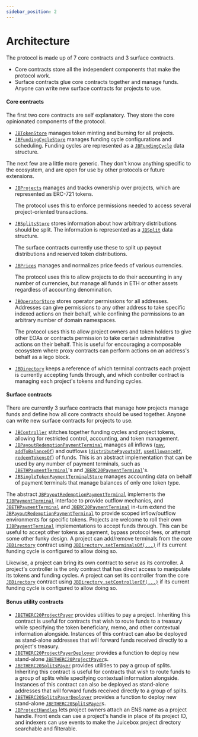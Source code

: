 ```yaml
---
sidebar_position: 2
---
```


# Architecture

The protocol is made up of 7 core contracts and 3 surface contracts.

* Core contracts store all the independent components that make the protocol work.
* Surface contracts glue core contracts together and manage funds. Anyone can write new surface contracts for projects to use.

#### Core contracts

The first two core contracts are self explanatory. They store the core opinionated components of the protocol.

* [`JBTokenStore`](/dev/api/contracts/jbtokenstore/README.md) manages token minting and burning for all projects.
* [`JBFundingCycleStore`](/dev/api/contracts/jbfundingcyclestore/README.md) manages funding cycle configurations and scheduling. Funding cycles are represented as a [`JBFundingCycle`](/dev/api/data-structures/jbfundingcycle.md) data structure.

The next few are a little more generic. They don't know anything specific to the ecosystem, and are open for use by other protocols or future extensions.

*   [`JBProjects`](/dev/api/contracts/jbprojects/README.md) manages and tracks ownership over projects, which are represented as ERC-721 tokens.

    The protocol uses this to enforce permissions needed to access several project-oriented transactions.
*   [`JBSplitsStore`](/dev/api/contracts/jbsplitsstore/README.md) stores information about how arbitrary distributions should be split. The information is represented as a [`JBSplit`](/dev/api/data-structures/jbsplit.md) data structure.

    The surface contracts currently use these to split up payout distributions and reserved token distributions.
*   [`JBPrices`](/dev/api/contracts/jbprices/README.md) manages and normalizes price feeds of various currencies.

    The protocol uses this to allow projects to do their accounting in any number of currencies, but manage all funds in ETH or other assets regardless of accounting denomination.
*   [`JBOperatorStore`](/dev/api/contracts/jboperatorstore/README.md) stores operator permissions for all addresses. Addresses can give permissions to any other address to take specific indexed actions on their behalf, while confining the permissions to an arbitrary number of domain namespaces.

    The protocol uses this to allow project owners and token holders to give other EOAs or contracts permission to take certain administrative actions on their behalf. This is useful for encouraging a composable ecosystem where proxy contracts can perform actions on an address's behalf as a lego block.

* [`JBDirectory`](/dev/api/contracts/jbdirectory/README.md) keeps a reference of which terminal contracts each project is currently accepting funds through, and which controller contract is managing each project's tokens and funding cycles.

#### Surface contracts

There are currently 3 surface contracts that manage how projects manage funds and define how all core contracts should be used together. Anyone can write new surface contracts for projects to use.

* [`JBController`](/dev/api/contracts/or-controllers/jbcontroller/README.md) stitches together funding cycles and project tokens, allowing for restricted control, accounting, and token management.
* [`JBPayoutRedemptionPaymentTerminal`](/dev/api/contracts/or-payment-terminals/or-abstract/jbpayoutredemptionpaymentterminal/README.md) manages all inflows ([`pay`](/dev/api/contracts/or-payment-terminals/or-abstract/jbpayoutredemptionpaymentterminal/write/pay.md), [`addToBalanceOf`](/dev/api/contracts/or-payment-terminals/or-abstract/jbpayoutredemptionpaymentterminal/write/addtobalanceof.md)) and outflows ([`distributePayoutsOf`](/dev/api/contracts/or-payment-terminals/or-abstract/jbpayoutredemptionpaymentterminal/write/distributepayoutsof.md), [`useAllowanceOf`](/dev/api/contracts/or-payment-terminals/or-abstract/jbpayoutredemptionpaymentterminal/write/useallowanceof.md), [`redeemTokensOf`](/dev/api/contracts/or-payment-terminals/or-abstract/jbpayoutredemptionpaymentterminal/write/redeemtokensof.md)) of funds. This is an abstract implementation that can be used by any number of payment terminals, such as [`JBETHPaymentTerminal`](/dev/api/contracts/or-payment-terminals/jbethpaymentterminal/README.md)'s and [`JBERC20PaymentTerminal`](/dev/api/contracts/or-payment-terminals/jberc20paymentterminal/README.md)'s.
* [`JBSingleTokenPaymentTerminalStore`](/dev/api/contracts/jbsingletokenpaymentterminalstore/README.md) manages accounting data on behalf of payment terminals that manage balances of only one token type.

The abstract [`JBPayoutRedemptionPaymentTerminal`](/dev/api/contracts/or-payment-terminals/or-abstract/jbpayoutredemptionpaymentterminal/README.md) implements the [`IJBPaymentTerminal`](/dev/api/interfaces/ijbpaymentterminal.md) interface to provide outflow mechanics, and [`JBETHPaymentTerminal`](/dev/api/contracts/or-payment-terminals/jbethpaymentterminal/README.md) and [`JBERC20PaymentTerminal`](/dev/api/contracts/or-payment-terminals/jberc20paymentterminal/README.md) in-turn extend the [`JBPayoutRedemptionPaymentTerminal`](/dev/api/contracts/or-payment-terminals/or-abstract/jbpayoutredemptionpaymentterminal/README.md) to provide scoped inflow/outflow environments for specific tokens. Projects are welcome to roll their own [`IJBPaymentTerminal`](/dev/api/interfaces/ijbpaymentterminal.md) implementations to accept funds through. This can be useful to accept other tokens as payment, bypass protocol fees, or attempt some other funky design. A project can add/remove terminals from the core [`JBDirectory`](/dev/api/contracts/jbdirectory/README.md) contract using [`JBDirectory.setTerminalsOf(...)`](/dev/api/contracts/jbdirectory/write/setterminalsof.md) if its current funding cycle is configured to allow doing so.

Likewise, a project can bring its own contract to serve as its controller. A project's controller is the only contract that has direct access to manipulate its tokens and funding cycles. A project can set its controller from the core [`JBDirectory`](/dev/api/contracts/jbdirectory/README.md) contract using [`JBDirectory.setControllerOf(...)`](/dev/api/contracts/jbdirectory/write/setcontrollerof.md) if its current funding cycle is configured to allow doing so.

#### Bonus utility contracts

* [`JBETHERC20ProjectPayer`](/dev/api/contracts/or-utilities/jbetherc20projectpayer/README.md) provides utilities to pay a project. Inheriting this contract is useful for contracts that wish to route funds to a treasury while specifying the token beneficiary, memo, and other contextual information alongside. Instances of this contract can also be deployed as stand-alone addresses that will forward funds received directly to a project's treasury.
* [`JBETHERC20ProjectPayerDeployer`](/dev/api/contracts/or-utilities/jbetherc20projectpayerdeployer/README.md) provides a function to deploy new stand-alone [`JBETHERC20ProjectPayer`](/dev/api/contracts/or-utilities/jbetherc20projectpayer/README.md)s. 
* [`JBETHERC20SplitsPayer`](/dev/api/contracts/or-utilities/jbetherc20splitspayer/README.md) provides utilities to pay a group of splits. Inheriting this contract is useful for contracts that wish to route funds to a group of splits while specifying contextual information alongside. Instances of this contract can also be deployed as stand-alone addresses that will forward funds received directly to a group of splits.
* [`JBETHERC20SplitsPayerDeployer`](/dev/api/contracts/or-utilities/jbetherc20splitspayerdeployer/README.md) provides a function to deploy new stand-alone [`JBETHERC20SplitsPayer`](/dev/api/contracts/or-utilities/jbetherc20splitspayer/README.md)s. 
* [`JBProjectHandles`](/dev/deprecated/v2/contracts/or-utilities/jbprojecthandles/README.md) lets project owners attach an ENS name as a project handle. Front ends can use a project's handle in place of its project ID, and indexers can use events to make the Juicebox project directory searchable and filterable. 

<!-- ## [Visual map](www.figma.com/file/qGZbvt4kWgDJOntra7L960/JBV2) -->
